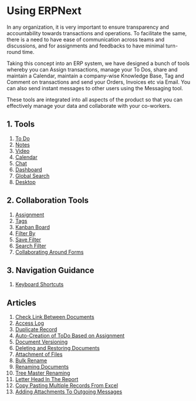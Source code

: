 <!-- add-breadcrumbs -->
# Using ERPNext

In any organization, it is very important to ensure transparency and accountability towards transactions and operations. To facilitate the same, there is a need to have ease of communication across teams and discussions, and for assignments and feedbacks to have minimal turn-round time.

Taking this concept into an ERP system, we have designed a bunch of tools whereby you can Assign transactions,
manage your To Dos, share and maintain a Calendar, maintain a company-wise Knowledge Base, Tag and Comment on transactions and send your Orders, Invoices
etc via Email. You can also send instant messages to other users using the
Messaging tool.

These tools are integrated into all aspects of the product so that you can
effectively manage your data and collaborate with your co-workers.

## 1. Tools
1. [To Do](/docs/user/manual/en/using-erpnext/to-do)
1. [Notes](/docs/user/manual/en/using-erpnext/notes)
1. [Video](/docs/user/manual/en/using-erpnext/video)
1. [Calendar](/docs/user/manual/en/using-erpnext/calendar)
1. [Chat](/docs/user/manual/en/using-erpnext/chat)
1. [Dashboard](/docs/user/manual/en/using-erpnext/dashboard)
1. [Global Search](/docs/user/manual/en/using-erpnext/Global-search)
1. [Desktop](/docs/user/manual/en/using-erpnext/desktop)

## 2. Collaboration Tools
1. [Assignment](/docs/user/manual/en/using-erpnext/assignment)
1. [Tags](/docs/user/manual/en/using-erpnext/tags)
1. [Kanban Board](/docs/user/manual/en/customize-erpnext/kanban-board)
1. [Filter By](/docs/user/manual/en/using-erpnext/filter-by)
1. [Save Filter](/docs/user/manual/en/using-erpnext/save-filter)
1. [Search Filter](/docs/user/manual/en/using-erpnext/search-filter)
1. [Collaborating Around Forms](/docs/user/manual/en/using-erpnext/collaborating-around-forms)

## 3. Navigation Guidance
1. [Keyboard Shortcuts](/docs/user/manual/en/using-erpnext/articles/keyboard-shortcuts)

## Articles

1. [Check Link Between Documents](/docs/user/manual/en/using-erpnext/articles/check-link-between-documents)
1. [Access Log](/docs/user/manual/en/using-erpnext/access-log)
1. [Duplicate Record](/docs/user/manual/en/using-erpnext/articles/duplicate-record)
1. [Auto-Creation of ToDo Based on Assignment](/docs/user/manual/en/using-erpnext/articles/todo-auto-creation)
1. [Document Versioning](/docs/user/manual/en/using-erpnext/document-versioning)
1. [Deleting and Restoring Documents](/docs/user/manual/en/using-erpnext/restore-deleted-docs)
1. [Attachment of Files](/docs/user/manual/en/using-erpnext/articles/attachment-of-files)
1. [Bulk Rename](/docs/user/manual/en/using-erpnext/articles/bulk-rename)
1. [Renaming Documents](/docs/user/manual/en/using-erpnext/articles/renaming-documents)
1. [Tree Master Renaming](/docs/user/manual/en/using-erpnext/articles/tree-master-renaming)
1. [Letter Head In The Report](/docs/user/manual/en/using-erpnext/articles/letter-head-in-the-report)
1. [Copy Pasting Multiple Records From Excel](/docs/user/manual/en/using-erpnext/articles/copy-pasting-multiple-records-from-excel)
1. [Adding Attachments To Outgoing Messages](/docs/user/manual/en/using-erpnext/articles/adding-attachments-to-outgoing-messages)